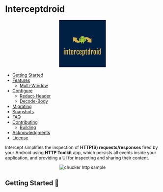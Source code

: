 # Interceptdroid


<p align="center">
  <img src="assets/logo.png" alt="interceptdroid icon" width="30%"/>
</p>

* [Getting Started](#getting-started-)
* [Features](#features-)
  * [Multi-Window](#multi-window-)
* [Configure](#configure-)
  * [Redact-Header️](#redact-header-️)
  * [Decode-Body](#decode-body-)
* [Migrating](#migrating-)
* [Snapshots](#snapshots-)
* [FAQ](#faq-)
* [Contributing](#contributing-)
  * [Building](#building-)
* [Acknowledgments](#acknowledgments-)
* [License](#license-)

Intercept simplifies the inspection of **HTTP(S) requests/responses** fired by your Android  using **HTTP Toolkit**  app, which persists all events inside your application, and providing a UI for inspecting and sharing their content.


<p align="center">
  <img src="assets/chucker-http.gif" alt="chucker http sample" width="50%"/>
</p>

## Getting Started 👣



